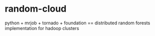 random-cloud
============

python + mrjob + tornado + foundation == distributed random forests implementation for hadoop clusters